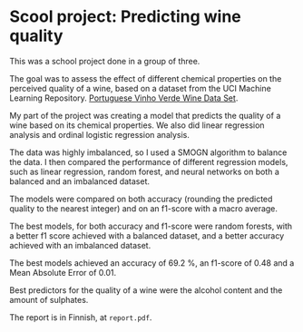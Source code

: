# Scool project: Predicting wine quality

This was a school project done in a group of three.

The goal was to assess the effect of different chemical properties on the perceived quality of a wine, based on a dataset from the UCI Machine Learning Repository. [Portuguese Vinho Verde Wine Data Set](https://archive.ics.uci.edu/ml/datasets/wine+quality).

My part of the project was creating a model that predicts the quality of a wine based on its chemical properties. We also did linear regression analysis and ordinal logistic regression analysis.

The data was highly imbalanced, so I used a SMOGN algorithm to balance the data. I then compared the performance of different regression models, such as linear regression, random forest, and neural networks on both a balanced and an imbalanced dataset.

The models were compared on both accuracy (rounding the predicted quality to the nearest integer) and on an f1-score with a macro average.

The best models, for both accuracy and f1-score were random forests, with a better f1 score achieved with a balanced dataset, and a better accuracy achieved with an imbalanced dataset.

The best models achieved an accuracy of 69.2 %, an f1-score of 0.48 and a Mean Absolute Error of 0.01.

Best predictors for the quality of a wine were the alcohol content and the amount of sulphates.

The report is in Finnish, at `report.pdf`.

